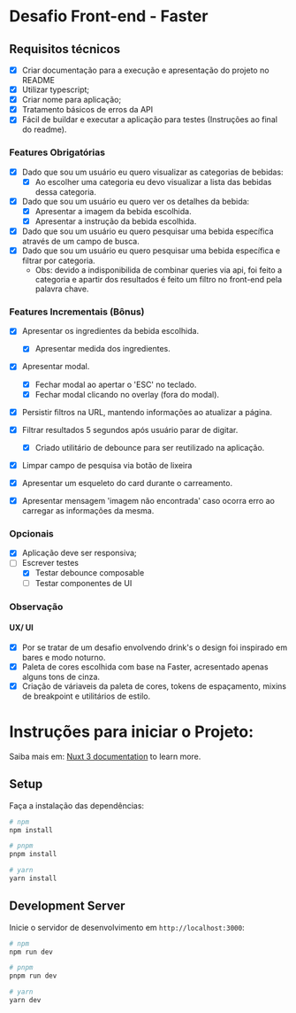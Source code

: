 # Desafio Front-end - Faster

## Requisitos técnicos
- [x] Criar documentação para a execução e apresentação do projeto no README
- [x] Utilizar typescript;
- [x] Criar nome para aplicação;
- [x] Tratamento básicos de erros da API
- [x] Fácil de buildar e executar a aplicação para testes (Instruções ao final do readme).

### Features Obrigatórias
- [x] Dado que sou um usuário eu quero visualizar as categorias de bebidas:
    - [x] Ao escolher uma categoria eu devo visualizar a lista das bebidas dessa categoria.
- [x] Dado que sou um usuário eu quero ver os detalhes da bebida: 
  - [x] Apresentar a imagem da bebida escolhida.
  - [x] Apresentar a instrução da bebida escolhida.
- [x] Dado que sou um usuário eu quero pesquisar uma bebida específica através de um campo de busca.
- [x] Dado que sou um usuário eu quero pesquisar uma bebida específica e filtrar por categoria.
  - Obs: devido a indisponibilida de combinar queries via api, foi feito a categoria e apartir dos resultados é feito um filtro no front-end pela palavra chave.
     

### Features Incrementais (Bônus)
- [x] Apresentar os ingredientes da bebida escolhida.
  - [x] Apresentar medida dos ingredientes.     
- [x] Apresentar modal.
    - [x] Fechar modal ao apertar o 'ESC' no teclado. 
    - [x] Fechar modal clicando no overlay (fora do modal).
- [x] Persistir filtros na URL, mantendo informações ao atualizar a página.
- [x] Filtrar resultados 5 segundos após usuário parar de digitar. 
    - [x] Criado utilitário de debounce para ser reutilizado na aplicação.
- [x] Limpar campo de pesquisa via botão de lixeira 
- [x] Apresentar um esqueleto do card durante o carreamento.
- [x] Apresentar mensagem 'imagem não encontrada' caso ocorra erro ao carregar as informações da mesma. 


### Opcionais
- [x] Aplicação deve ser responsiva;
- [ ] Escrever testes
    - [x] Testar debounce composable
    - [ ] Testar componentes de UI

### Observação
#### UX/ UI
- [x] Por se tratar de um desafio envolvendo drink's o design foi inspirado em bares e modo noturno.  
- [x] Paleta de cores escolhida com base na Faster, acresentado apenas alguns tons de cinza.
- [x] Criação de váriaveis da paleta de cores, tokens de espaçamento, mixins de breakpoint e utilitários de estilo.

# Instruções para iniciar o Projeto:
Saiba mais em: [Nuxt 3 documentation](https://nuxt.com/docs/getting-started/introduction) to learn more.

## Setup

Faça a instalação das dependências:

```bash
# npm
npm install

# pnpm
pnpm install

# yarn
yarn install
```

## Development Server

Inicie o servidor de desenvolvimento em `http://localhost:3000`:

```bash
# npm
npm run dev

# pnpm
pnpm run dev

# yarn
yarn dev
```

